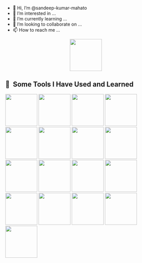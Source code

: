 - 👋 Hi, I’m @sandeep-kumar-mahato
- 👀 I’m interested in ...
- 🌱 I’m currently learning ...
- 💞️ I’m looking to collaborate on ...
- 📫 How to reach me ...

<!---
sandeep-kumar-mahato/sandeep-kumar-mahato is a ✨ special ✨ repository because its `README.md` (this file) appears on your GitHub profile.
You can click the Preview link to take a look at your changes.
--->


<div id="header" align="center">
 <img src="https://media.giphy.com/media/M9gbBd9nbDrOTu1Mqx/giphy.gif" width="100"/>
</div>

<h2> 🚀 &nbsp;Some Tools I Have Used and Learned</h2>
<p align="left">
 <img src="https://cdn.jsdelivr.net/gh/devicons/devicon/icons/html5/html5-original.svg" width="100" />
 <img src="https://cdn.jsdelivr.net/gh/devicons/devicon/icons/css3/css3-original.svg" width="100" />          
 <img src="https://cdn.jsdelivr.net/gh/devicons/devicon/icons/tailwindcss/tailwindcss-original-wordmark.svg" width="100" />
 <img src="https://cdn.jsdelivr.net/gh/devicons/devicon/icons/bootstrap/bootstrap-original.svg" width="100" />
 <img src="https://cdn.jsdelivr.net/gh/devicons/devicon/icons/javascript/javascript-original.svg" width="100" />
 <img src="https://cdn.jsdelivr.net/gh/devicons/devicon/icons/babel/babel-original.svg" width="100" />
 <img src="https://cdn.jsdelivr.net/gh/devicons/devicon/icons/npm/npm-original-wordmark.svg" width="100" />
 <img src="https://cdn.jsdelivr.net/gh/devicons/devicon/icons/react/react-original-wordmark.svg" width="100" />
 <img src="https://cdn.jsdelivr.net/gh/devicons/devicon/icons/nodejs/nodejs-original-wordmark.svg" width="100" />
 <img src="https://cdn.jsdelivr.net/gh/devicons/devicon/icons/nextjs/nextjs-original-wordmark.svg" width="100" />
 <img src="https://cdn.jsdelivr.net/gh/devicons/devicon/icons/mongodb/mongodb-original-wordmark.svg" width="100" />
 <img src="https://cdn.jsdelivr.net/gh/devicons/devicon/icons/git/git-original-wordmark.svg" width="100" />
 <img src="https://cdn.jsdelivr.net/gh/devicons/devicon/icons/github/github-original-wordmark.svg" width="100" />
 <img src="https://cdn.jsdelivr.net/gh/devicons/devicon/icons/vscode/vscode-original.svg" width="100" />
 <img src="https://cdn.jsdelivr.net/gh/devicons/devicon/icons/atom/atom-original-wordmark.svg" width="100" />
 <img src="https://cdn.jsdelivr.net/gh/devicons/devicon/icons/codepen/codepen-original-wordmark.svg" width="100" />
 <img src="https://cdn.jsdelivr.net/gh/devicons/devicon/icons/canva/canva-original.svg" width="100" />
</p>

